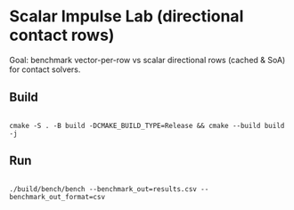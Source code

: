 # Scalar Impulse Lab (directional contact rows)
Goal: benchmark vector-per-row vs scalar directional rows (cached & SoA) for contact solvers.
## Build
```

cmake -S . -B build -DCMAKE_BUILD_TYPE=Release && cmake --build build -j

```
## Run
```

./build/bench/bench --benchmark_out=results.csv --benchmark_out_format=csv

```
